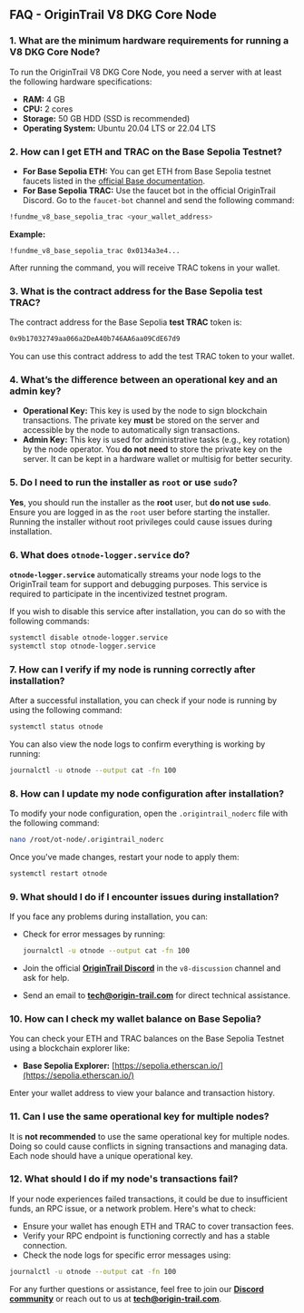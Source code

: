 ## FAQ - OriginTrail V8 DKG Core Node

### 1. What are the minimum hardware requirements for running a V8 DKG Core Node?

To run the OriginTrail V8 DKG Core Node, you need a server with at least the following hardware specifications:

- **RAM:** 4 GB
- **CPU:** 2 cores
- **Storage:** 50 GB HDD (SSD is recommended)
- **Operating System:** Ubuntu 20.04 LTS or 22.04 LTS


### 2. How can I get ETH and TRAC on the Base Sepolia Testnet?

- **For Base Sepolia ETH:** You can get ETH from Base Sepolia testnet faucets listed in the [official Base documentation](https://docs.base.org/docs/tools/network-faucets/).
- **For Base Sepolia TRAC:** Use the faucet bot in the official OriginTrail Discord. Go to the `faucet-bot` channel and send the following command:

```sh
!fundme_v8_base_sepolia_trac <your_wallet_address>
```

**Example:**

```plaintext
!fundme_v8_base_sepolia_trac 0x0134a3e4...
```

After running the command, you will receive TRAC tokens in your wallet.

### 3. What is the contract address for the Base Sepolia test TRAC?

The contract address for the Base Sepolia **test TRAC** token is:

```sh
0x9b17032749aa066a2DeA40b746AA6aa09CdE67d9
```

You can use this contract address to add the test TRAC token to your wallet.

### 4. What’s the difference between an operational key and an admin key?

- **Operational Key:** This key is used by the node to sign blockchain transactions. The private key **must** be stored on the server and accessible by the node to automatically sign transactions.
- **Admin Key:** This key is used for administrative tasks (e.g., key rotation) by the node operator. You **do not need** to store the private key on the server. It can be kept in a hardware wallet or multisig for better security.

### 5. Do I need to run the installer as `root` or use `sudo`?

**Yes**, you should run the installer as the **root** user, but **do not use `sudo`**. Ensure you are logged in as the `root` user before starting the installer. Running the installer without root privileges could cause issues during installation.

### 6. What does `otnode-logger.service` do?

**`otnode-logger.service`** automatically streams your node logs to the OriginTrail team for support and debugging purposes. This service is required to participate in the incentivized testnet program.

If you wish to disable this service after installation, you can do so with the following commands:

```sh
systemctl disable otnode-logger.service
systemctl stop otnode-logger.service
```

### 7. How can I verify if my node is running correctly after installation?

After a successful installation, you can check if your node is running by using the following command:

```sh
systemctl status otnode
```

You can also view the node logs to confirm everything is working by running:

```sh
journalctl -u otnode --output cat -fn 100
```

### 8. How can I update my node configuration after installation?

To modify your node configuration, open the `.origintrail_noderc` file with the following command:

```sh
nano /root/ot-node/.origintrail_noderc
```

Once you've made changes, restart your node to apply them:

```sh
systemctl restart otnode
```

### 9. What should I do if I encounter issues during installation?

If you face any problems during installation, you can:

- Check for error messages by running:
  
  ```sh
  journalctl -u otnode --output cat -fn 100
  ```

- Join the official [**OriginTrail Discord**](https://discord.gg/W3TgYKpc) in the `v8-discussion` channel and ask for help.
- Send an email to **tech@origin-trail.com** for direct technical assistance.

### 10. How can I check my wallet balance on Base Sepolia?

You can check your ETH and TRAC balances on the Base Sepolia Testnet using a blockchain explorer like:

- **Base Sepolia Explorer:** [https://sepolia.etherscan.io/](https://sepolia.etherscan.io/)

Enter your wallet address to view your balance and transaction history.

### 11. Can I use the same operational key for multiple nodes?

It is **not recommended** to use the same operational key for multiple nodes. Doing so could cause conflicts in signing transactions and managing data. Each node should have a unique operational key.

### 12. What should I do if my node's transactions fail?

If your node experiences failed transactions, it could be due to insufficient funds, an RPC issue, or a network problem. Here's what to check:

- Ensure your wallet has enough ETH and TRAC to cover transaction fees.
- Verify your RPC endpoint is functioning correctly and has a stable connection.
- Check the node logs for specific error messages using:

```sh
journalctl -u otnode --output cat -fn 100
```

For any further questions or assistance, feel free to join our [**Discord community**](https://discord.gg/W3TgYKpc) or reach out to us at [**tech@origin-trail.com**](mailto:tech@origin-trail.com).
